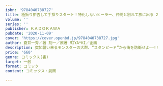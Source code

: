 ```yaml
---
isbn: '9784040738727'
title: 極振り拒否して手探りスタート！特化しないヒーラー、仲間と別れて旅に出る 2
volume: ''
series: ''
publisher: ＫＡＤＯＫＡＷＡ
pubdate: '2020-11-09'
cover: 'https://cover.openbd.jp/9784040738727.jpg'
author: 蒼井一秀／著 刻一／原著 MIYA*KI／企画
description: 突如襲い来るモンスターの大群、“スタンピード”から街を防衛せよ――!!
price: '660'
genre: コミックス(書)
target: 一般
format: コミック
content: コミックス・劇画

---
```

